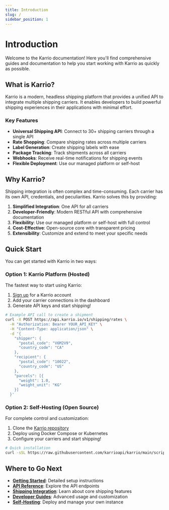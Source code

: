 ```yaml
---
title: Introduction
slug: /
sidebar_position: 1
---
```


# Introduction

Welcome to the Karrio documentation! Here you'll find comprehensive guides and documentation to help you start working with Karrio as quickly as possible.

## What is Karrio?

Karrio is a modern, headless shipping platform that provides a unified API to integrate multiple shipping carriers. It enables developers to build powerful shipping experiences in their applications with minimal effort.

### Key Features

- **Universal Shipping API**: Connect to 30+ shipping carriers through a single API
- **Rate Shopping**: Compare shipping rates across multiple carriers
- **Label Generation**: Create shipping labels with ease
- **Package Tracking**: Track shipments across all carriers
- **Webhooks**: Receive real-time notifications for shipping events
- **Flexible Deployment**: Use our managed platform or self-host

## Why Karrio?

Shipping integration is often complex and time-consuming. Each carrier has its own API, credentials, and peculiarities. Karrio solves this by providing:

1. **Simplified Integration**: One API for all carriers
2. **Developer-Friendly**: Modern RESTful API with comprehensive documentation
3. **Flexibility**: Use our managed platform or self-host with full control
4. **Cost-Effective**: Open-source core with transparent pricing
5. **Extensibility**: Customize and extend to meet your specific needs

## Quick Start

You can get started with Karrio in two ways:

### Option 1: Karrio Platform (Hosted)

The fastest way to start using Karrio:

1. [Sign up](https://app.karrio.io/signup) for a Karrio account
2. Add your carrier connections in the dashboard
3. Generate API keys and start shipping!

```bash
# Example API call to create a shipment
curl -X POST https://api.karrio.io/v1/shipping/rates \
  -H "Authorization: Bearer YOUR_API_KEY" \
  -H "Content-Type: application/json" \
  -d '{
    "shipper": {
      "postal_code": "V6M2V9",
      "country_code": "CA"
    },
    "recipient": {
      "postal_code": "10022",
      "country_code": "US"
    },
    "parcels": [{
      "weight": 1.0,
      "weight_unit": "KG"
    }]
  }'
```

### Option 2: Self-Hosting (Open Source)

For complete control and customization:

1. Clone the [Karrio repository](https://github.com/karrioapi/karrio)
2. Deploy using Docker Compose or Kubernetes
3. Configure your carriers and start shipping!

```bash
# Quick installation
curl -sSL https://raw.githubusercontent.com/karrioapi/karrio/main/scripts/install.sh | bash
```

## Where to Go Next

- **[Getting Started](/docs/getting-started/quick-start)**: Detailed setup instructions
- **[API Reference](/docs/api/overview)**: Explore the API endpoints
- **[Shipping Integration](/docs/shipping/overview)**: Learn about core shipping features
- **[Developer Guides](/docs/guides/sdk-usage)**: Advanced usage and customization
- **[Self-Hosting](/docs/self-hosting/introduction)**: Deploy and manage your own instance
